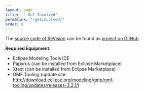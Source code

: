```yaml
---
layout: page
title:  " Get Involved"
permalink: "/getinvolved/"
order: 6
---
```


The [source code of ReVision](https://github.com/repairvision/repairvision/) can be found as [project on GitHub](https://github.com/repairvision/repairvision/graphs/contributors).

__Required Equipment:__
* Eclipse Modeling Tools IDE
* Papyrus (can be installed from Eclipse Marketplace)
* Xtext (can be installed from Eclipse Marketplace)
* GMF Tooling (update site: http://download.eclipse.org/modeling/gmp/gmf-tooling/updates/releases-3.2.1/)
